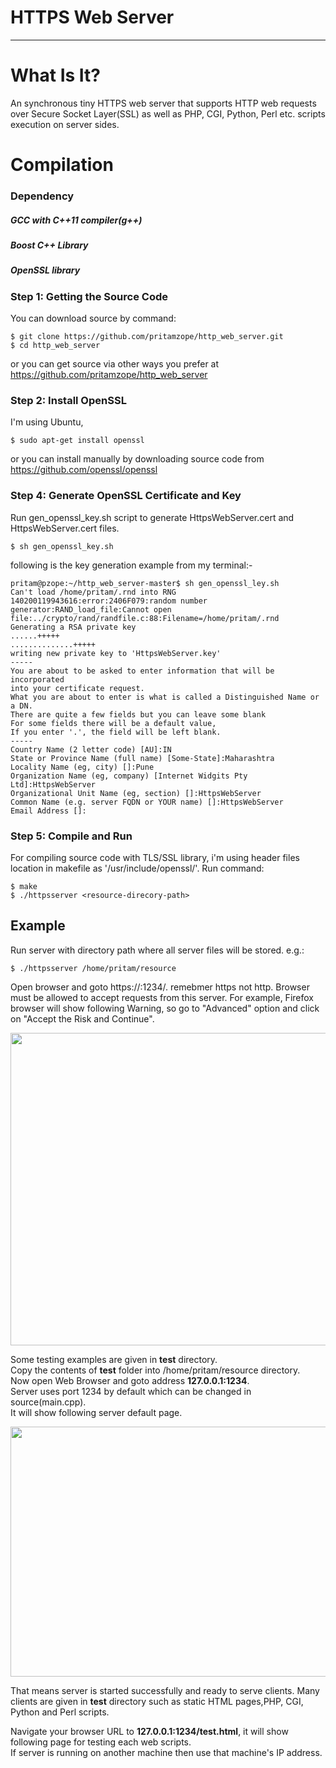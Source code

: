 
# HTTPS Web Server

--------------------------------------------------------------------------------

# What Is It?

An synchronous tiny HTTPS web server  that supports HTTP web requests over Secure Socket Layer(SSL) as well as 
PHP, CGI, Python, Perl etc. scripts execution on server sides.

# Compilation

### Dependency

  ##### GCC with C++11 compiler(g++)
  ##### Boost C++ Library
  ##### OpenSSL library

### Step 1: Getting the Source Code

You can download source by command:

    $ git clone https://github.com/pritamzope/http_web_server.git
    $ cd http_web_server

or you can get source via other ways you prefer at <https://github.com/pritamzope/http_web_server>

### Step 2: Install OpenSSL

I'm using Ubuntu, 

    $ sudo apt-get install openssl

or you can install manually by downloading source code from https://github.com/openssl/openssl

### Step 4: Generate OpenSSL Certificate and Key

Run gen_openssl_key.sh script to generate HttpsWebServer.cert and HttpsWebServer.cert files.

    $ sh gen_openssl_key.sh
    
following is the key generation example from my terminal:-

    pritam@pzope:~/http_web_server-master$ sh gen_openssl_ley.sh 
    Can't load /home/pritam/.rnd into RNG
    140200119943616:error:2406F079:random number generator:RAND_load_file:Cannot open file:../crypto/rand/randfile.c:88:Filename=/home/pritam/.rnd
    Generating a RSA private key
    ......+++++
    ..............+++++
    writing new private key to 'HttpsWebServer.key'
    -----
    You are about to be asked to enter information that will be incorporated
    into your certificate request.
    What you are about to enter is what is called a Distinguished Name or a DN.
    There are quite a few fields but you can leave some blank
    For some fields there will be a default value,
    If you enter '.', the field will be left blank.
    -----
    Country Name (2 letter code) [AU]:IN
    State or Province Name (full name) [Some-State]:Maharashtra
    Locality Name (eg, city) []:Pune
    Organization Name (eg, company) [Internet Widgits Pty Ltd]:HttpsWebServer
    Organizational Unit Name (eg, section) []:HttpsWebServer
    Common Name (e.g. server FQDN or YOUR name) []:HttpsWebServer
    Email Address []:


### Step 5: Compile and Run

For compiling source code with TLS/SSL library, i'm using header files location in makefile as '/usr/include/openssl/'.
Run command:

    $ make
    $ ./httpsserver <resource-direcory-path>


## Example

Run server with directory path where all server files will be stored.
e.g.:

    $ ./httpsserver /home/pritam/resource

Open browser and goto https://<ipaddress>:1234/. remebmer https not http.
Browser must be allowed to accept requests from this server. For example, Firefox browser will show following Warning, so go to "Advanced" option and click on "Accept the Risk and Continue".
  
<img src="https://raw.githubusercontent.com/pritamzope/http_web_server/master/https_web_server/images/allow_https_request.png"  width="800" height="500"/>

Some testing examples are given in **test** directory.<br>
Copy the contents of **test** folder into /home/pritam/resource directory.<br>
Now open Web Browser and goto address **127.0.0.1:1234**.<br>
Server uses port 1234 by default which can be changed in source(main.cpp).<br>
It will show following server default page.

<img src="https://raw.githubusercontent.com/pritamzope/http_web_server/master/https_web_server/images/https_web_server_main_page.png" width="640" height="400"/>

That means server is started successfully and ready to serve clients.
Many clients are given in **test** directory such as static HTML pages,PHP, CGI, Python and Perl scripts.

Navigate your browser URL to **127.0.0.1:1234/test.html**, it will show following page for testing each web scripts.<br>
If server is running on another machine then use that machine's IP address.



